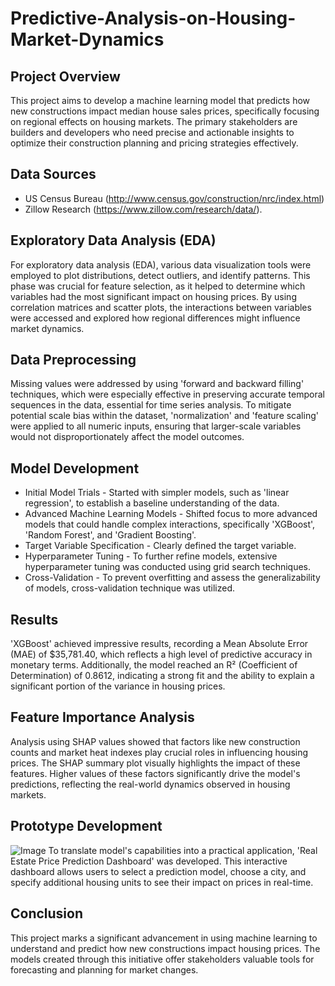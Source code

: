 # Predictive-Analysis-on-Housing-Market-Dynamics

## Project Overview
This project aims to develop a machine learning model that predicts how new constructions impact median house sales prices, specifically focusing on regional effects on housing markets. The primary stakeholders are builders and developers who need precise and actionable insights to optimize their construction planning and pricing strategies effectively. 

## Data Sources 
- US Census Bureau (http://www.census.gov/construction/nrc/index.html) 
- Zillow Research (https://www.zillow.com/research/data/).

## Exploratory Data Analysis (EDA)
For exploratory data analysis (EDA), various data visualization tools were employed to plot distributions, detect outliers, and identify patterns. This phase was crucial for feature selection, as it helped to determine which variables had the most significant impact on housing prices. By using correlation matrices and scatter plots, the interactions between variables were accessed and explored how regional differences might influence market dynamics.

## Data Preprocessing
Missing values were addressed by using 'forward and backward filling' techniques, which were especially effective in preserving accurate temporal sequences in the data, essential for time series analysis. To mitigate potential scale bias within the dataset, 'normalization' and 'feature scaling' were applied to all numeric inputs, ensuring that larger-scale variables would not disproportionately affect the model outcomes.

## Model Development
- Initial Model Trials - Started with simpler models, such as 'linear regression', to establish a baseline understanding of the data. 
- Advanced Machine Learning Models - Shifted focus to more advanced models that could handle complex interactions, specifically 'XGBoost', 'Random Forest', and 'Gradient Boosting'. 
- Target Variable Specification - Clearly defined the target variable. 
- Hyperparameter Tuning - To further refine models, extensive hyperparameter tuning was conducted using grid search techniques. 
- Cross-Validation - To prevent overfitting and assess the generalizability of models, cross-validation technique was utilized. 

## Results
'XGBoost' achieved impressive results, recording a Mean Absolute Error (MAE) of $35,781.40, which reflects a high level of predictive accuracy in monetary terms. Additionally, the model reached an R² (Coefficient of Determination) of 0.8612, indicating a strong fit and the ability to explain a significant portion of the variance in housing prices.

## Feature Importance Analysis
Analysis using SHAP values showed that factors like new construction counts and market heat indexes play crucial roles in influencing housing prices. The SHAP summary plot visually highlights the impact of these features. Higher values of these factors significantly drive the model's predictions, reflecting the real-world dynamics observed in housing markets.

## Prototype Development
![Image](https://github.com/user-attachments/assets/232bd828-4ead-4757-b667-5279153964c5)
To translate model's capabilities into a practical application, 'Real Estate Price Prediction Dashboard' was developed. This interactive dashboard allows users to select a prediction model, choose a city, and specify additional housing units to see their impact on prices in real-time.

## Conclusion
This project marks a significant advancement in using machine learning to understand and predict how new constructions impact housing prices. The models created through this initiative offer stakeholders valuable tools for forecasting and planning for market changes.
